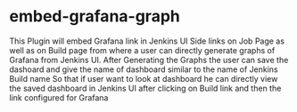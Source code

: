 # embed-grafana-graph

This Plugin will embed Grafana link in Jenkins UI Side links on Job Page as well as on Build page from where a user can directly generate graphs of Grafana from Jenkins UI.
After Generating the Graphs the user can save the dashoard and give the name of dashboard similar to the name of Jenkins Build name
So that if user want to look at dashboard he can directly view the saved dashboard in Jenkins UI after clicking on Build link and then the link configured for Grafana
